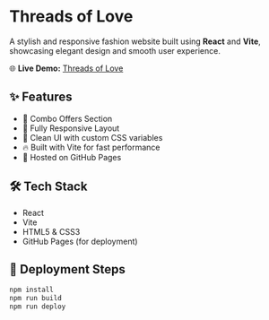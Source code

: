 #  Threads of Love

A stylish and responsive fashion website built using **React** and **Vite**, showcasing elegant design and smooth user experience.

🌐 **Live Demo:** [Threads of Love](https://muskan-tuteja.github.io/Threads-of-love/#/)

## ✨ Features

- 👗 Combo Offers Section
- 📱 Fully Responsive Layout
- 💅 Clean UI with custom CSS variables
- 🔥 Built with Vite for fast performance
- 🚀 Hosted on GitHub Pages

## 🛠️ Tech Stack

- React
- Vite
- HTML5 & CSS3
- GitHub Pages (for deployment)

## 🚀 Deployment Steps

```bash
npm install
npm run build
npm run deploy


